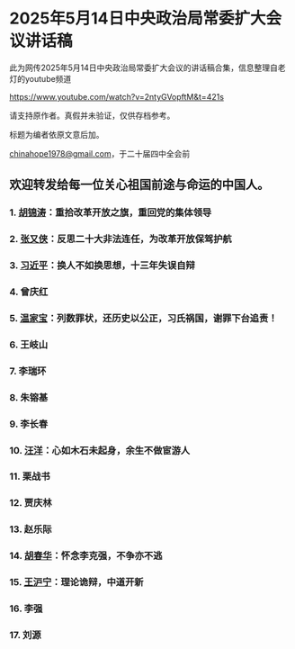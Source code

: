 # 2025年5月14日中央政治局常委扩大会议讲话稿
此为网传2025年5月14日中央政治局常委扩大会议的讲话稿合集，信息整理自老灯的youtube频道

https://www.youtube.com/watch?v=2ntyGVopftM&t=421s

请支持原作者。真假并未验证，仅供存档参考。

标题为编者依原文意后加。

[chinahope1978@gmail.com](mailto:chinahope1978@gmail.com)，于二十届四中全会前

欢迎转发给每一位关心祖国前途与命运的中国人。
---


### 1. [胡锦涛](https://github.com/chinahope1978/2025-5-14/blob/main/01-hujintao.md)：重拾改革开放之旗，重回党的集体领导
### 2. [张又侠](https://github.com/chinahope1978/2025-5-14/blob/main/02-zhangyouxia.md)：反思二十大非法连任，为改革开放保驾护航
### 3. [习近平](https://github.com/chinahope1978/2025-5-14/blob/main/03-xijinping.md)：换人不如换思想，十三年失误自辩
### 4. 曾庆红
### 5. [温家宝](https://github.com/chinahope1978/2025-5-14/blob/main/05-wenjiabao.md)：列数罪状，还历史以公正，习氏祸国，谢罪下台追责！
### 6. 王岐山
### 7. 李瑞环
### 8. 朱镕基
### 9. 李长春
### 10. [汪洋](https://github.com/chinahope1978/2025-5-14/blob/main/10-wangyang.md)：心如木石未起身，余生不做宦游人
### 11. 栗战书
### 12. 贾庆林
### 13. 赵乐际
### 14. [胡春华](https://github.com/chinahope1978/2025-5-14/blob/main/14-huchunhua.md)：怀念李克强，不争亦不逃
### 15. [王沪宁](https://github.com/chinahope1978/2025-5-14/blob/main/15-wanghuning.md)：理论诡辩，中道开新
### 16. 李强
### 17. 刘源
